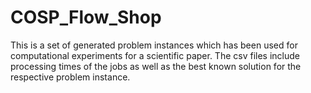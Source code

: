 # COSP_Flow_Shop
This is a set of generated problem instances which has been used for computational experiments for a scientific paper. The csv files include processing times of the jobs as well as the best known solution for the respective problem instance.
